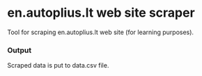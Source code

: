 # en.autoplius.lt web site scraper

Tool for scraping en.autoplius.lt web site (for learning purposes).

### Output
Scraped data is put to data.csv file.